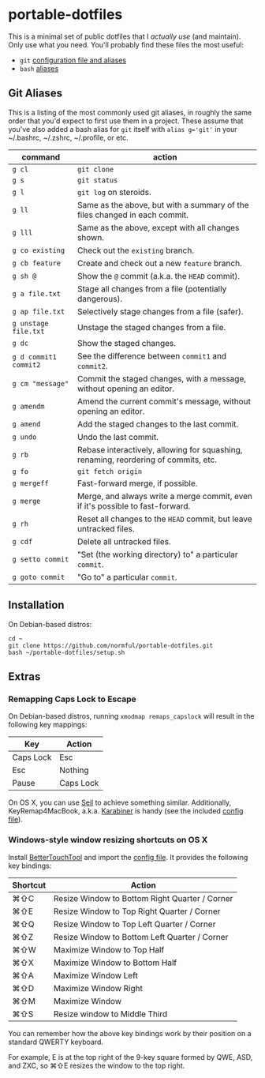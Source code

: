 # portable-dotfiles

This is a minimal set of public dotfiles that I _actually use_ (and maintain). Only use what you need. You'll probably find these files the most useful:

- `git` [configuration file and aliases](https://github.com/normful/portable-dotfiles/blob/master/.gitconfig)
- `bash` [aliases](https://github.com/normful/portable-dotfiles/blob/master/.bash_aliases)

## Git Aliases

This is a listing of the most commonly used git aliases, in roughly the same order that you'd expect to first use them in a project. These assume that you've also added a bash alias for `git` itself with `alias g='git'` in your ~/.bashrc, ~/.zshrc, ~/.profile, or etc.

| command               | action                                                                              |
|-----------------------|-------------------------------------------------------------------------------------|
| `g cl`                | `git clone`                                                                         |
| `g s`                 | `git status`                                                                        |
| `g l`                 | `git log` on steroids.                                                              |
| `g ll`                | Same as the above, but with a summary of the files changed in each commit.          |
| `g lll`               | Same as the above, except with all changes shown.                                   |
| `g co existing`       | Check out the `existing` branch.                                                    |
| `g cb feature`        | Create and check out a new `feature` branch.                                        |
| `g sh @`              | Show the `@` commit (a.k.a. the `HEAD` commit).                                     |
| `g a file.txt`        | Stage all changes from a file (potentially dangerous).                              |
| `g ap file.txt`       | Selectively stage changes from a file (safer).                                      |
| `g unstage file.txt`  | Unstage the staged changes from a file.                                             |
| `g dc`                | Show the staged changes.                                                            |
| `g d commit1 commit2` | See the difference between `commit1` and `commit2`.                                 |
| `g cm "message"`      | Commit the staged changes, with a message, without opening an editor.               |
| `g amendm`            | Amend the current commit's message, without opening an editor.                      |
| `g amend`             | Add the staged changes to the last commit.                                          |
| `g undo`              | Undo the last commit.                                                               |
| `g rb`                | Rebase interactively, allowing for squashing, renaming, reordering of commits, etc. |
| `g fo`                | `git fetch origin`                                                                  |
| `g mergeff`           | Fast-forward merge, if possible.                                                    |
| `g merge`             | Merge, and always write a merge commit, even if it's possible to fast-forward.      |
| `g rh`                | Reset all changes to the `HEAD` commit, but leave untracked files.                  |
| `g cdf`               | Delete all untracked files.                                                         |
| `g setto commit`      | "Set (the working directory) to" a particular `commit`.                             |
| `g goto commit`       | "Go to" a particular `commit`.                                                      |

## Installation

On Debian-based distros:

```
cd ~
git clone https://github.com/normful/portable-dotfiles.git
bash ~/portable-dotfiles/setup.sh
```

## Extras

### Remapping Caps Lock to Escape

On Debian-based distros, running `xmodmap remaps_capslock` will result in the following key mappings:

| Key       | Action    |
|-----------|-----------|
| Caps Lock | Esc       |
| Esc       | Nothing   |
| Pause     | Caps Lock |

On OS X, you can use [Seil](https://pqrs.org/osx/karabiner/seil.html.en) to achieve something similar. Additionally, KeyRemap4MacBook, a.k.a. [Karabiner](https://pqrs.org/osx/karabiner/) is handy (see the included [config file](https://github.com/normful/portable-dotfiles/blob/master/Library/Application%20Support/KeyRemap4MacBook/private.xml)).

### Windows-style window resizing shortcuts on OS X

Install [BetterTouchTool](https://www.boastr.net/) and import the [config file](https://github.com/normful/portable-dotfiles/blob/master/Library/Application%20Support/BetterTouchTool/bttdata2). It provides the following key bindings:

| Shortcut | Action                                         |
|----------|------------------------------------------------|
| ⌘⇧C      | Resize Window to Bottom Right Quarter / Corner |
| ⌘⇧E      | Resize Window to Top Right Quarter / Corner    |
| ⌘⇧Q      | Resize Window to Top Left Quarter / Corner     |
| ⌘⇧Z      | Resize Window to Bottom Left Quarter / Corner  |
| ⌘⇧W      | Maximize Window to Top Half                    |
| ⌘⇧X      | Maximize Window to Bottom Half                 |
| ⌘⇧A      | Maximize Window Left                           |
| ⌘⇧D      | Maximize Window Right                          |
| ⌘⇧M      | Maximize Window                                |
| ⌘⇧S      | Resize window to Middle Third                  |

You can remember how the above key bindings work by their position on a standard QWERTY keyboard. 

For example, E is at the top right of the 9-key square formed by QWE, ASD, and ZXC, so ⌘⇧E resizes the window to the top right.
